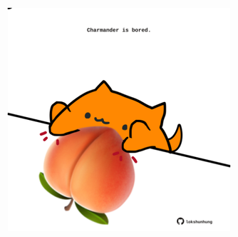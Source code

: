 <!-- built at 18/07/2025, 13:12:16 UTC -->
<p align="center">
  <img width="500" height="500" src="./ReadmeImage.svg">
</p>
